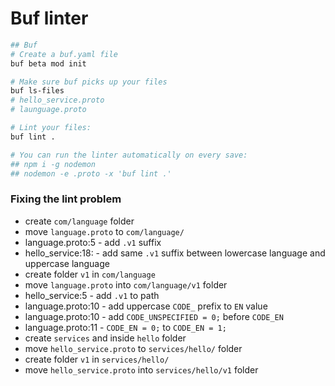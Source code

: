 # Buf linter

```sh
## Buf
# Create a buf.yaml file
buf beta mod init

# Make sure buf picks up your files
buf ls-files
# hello_service.proto
# launguage.proto

# Lint your files:
buf lint .

# You can run the linter automatically on every save:
## npm i -g nodemon
## nodemon -e .proto -x 'buf lint .'


```

### Fixing the lint problem

- create `com/language` folder
- move `language.proto` to `com/language/`
- language.proto:5 - add `.v1` suffix
- hello_service:18: - add same `.v1` suffix between lowercase language and uppercase language
- create folder `v1` in `com/language`
- move `language.proto` into `com/language/v1` folder
- hello_service:5 - add `.v1` to path
- language.proto:10 - add uppercase `CODE_` prefix to `EN` value
- language.proto:10 - add `CODE_UNSPECIFIED = 0;` before `CODE_EN`
- language.proto:11 - `CODE_EN = 0;` to `CODE_EN = 1;`
- create `services` and inside `hello` folder
- move `hello_service.proto` to `services/hello/` folder
- create folder `v1` in `services/hello/`
- move `hello_service.proto` into `services/hello/v1` folder
